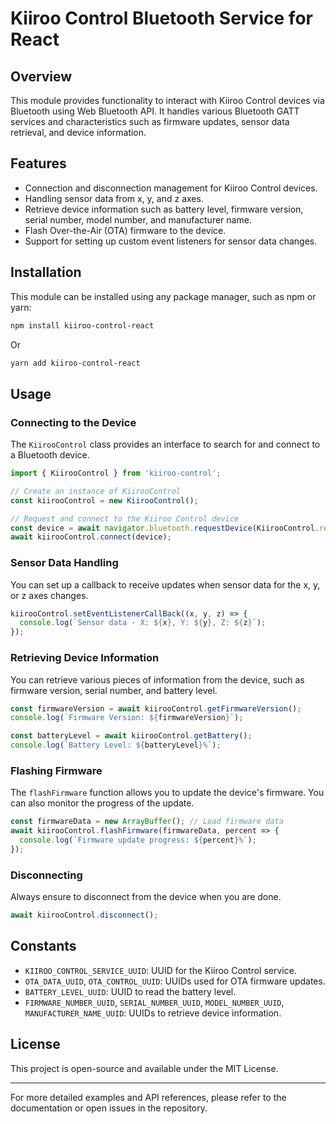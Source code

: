 # Kiiroo Control Bluetooth Service for React 

## Overview
This module provides functionality to interact with Kiiroo Control devices via Bluetooth using Web Bluetooth API. It handles various Bluetooth GATT services and characteristics such as firmware updates, sensor data retrieval, and device information.

## Features
- Connection and disconnection management for Kiiroo Control devices.
- Handling sensor data from x, y, and z axes.
- Retrieve device information such as battery level, firmware version, serial number, model number, and manufacturer name.
- Flash Over-the-Air (OTA) firmware to the device.
- Support for setting up custom event listeners for sensor data changes.
  
## Installation
This module can be installed using any package manager, such as npm or yarn:

```bash
npm install kiiroo-control-react
```

Or

```bash
yarn add kiiroo-control-react
```

## Usage

### Connecting to the Device
The `KiirooControl` class provides an interface to search for and connect to a Bluetooth device.

```typescript
import { KiirooControl } from 'kiiroo-control';

// Create an instance of KiirooControl
const kiirooControl = new KiirooControl();

// Request and connect to the Kiiroo Control device
const device = await navigator.bluetooth.requestDevice(KiirooControl.requestDeviceOptions);
await kiirooControl.connect(device);
```

### Sensor Data Handling
You can set up a callback to receive updates when sensor data for the x, y, or z axes changes.

```typescript
kiirooControl.setEventListenerCallBack((x, y, z) => {
  console.log(`Sensor data - X: ${x}, Y: ${y}, Z: ${z}`);
});
```

### Retrieving Device Information
You can retrieve various pieces of information from the device, such as firmware version, serial number, and battery level.

```typescript
const firmwareVersion = await kiirooControl.getFirmwareVersion();
console.log(`Firmware Version: ${firmwareVersion}`);

const batteryLevel = await kiirooControl.getBattery();
console.log(`Battery Level: ${batteryLevel}%`);
```

### Flashing Firmware
The `flashFirmware` function allows you to update the device's firmware. You can also monitor the progress of the update.

```typescript
const firmwareData = new ArrayBuffer(); // Load firmware data
await kiirooControl.flashFirmware(firmwareData, percent => {
  console.log(`Firmware update progress: ${percent}%`);
});
```

### Disconnecting
Always ensure to disconnect from the device when you are done.

```typescript
await kiirooControl.disconnect();
```

## Constants

- `KIIROO_CONTROL_SERVICE_UUID`: UUID for the Kiiroo Control service.
- `OTA_DATA_UUID`, `OTA_CONTROL_UUID`: UUIDs used for OTA firmware updates.
- `BATTERY_LEVEL_UUID`: UUID to read the battery level.
- `FIRMWARE_NUMBER_UUID`, `SERIAL_NUMBER_UUID`, `MODEL_NUMBER_UUID`, `MANUFACTURER_NAME_UUID`: UUIDs to retrieve device information.

## License
This project is open-source and available under the MIT License.

---

For more detailed examples and API references, please refer to the documentation or open issues in the repository.